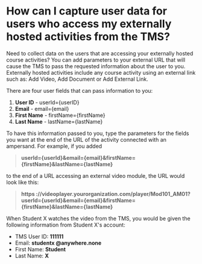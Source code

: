 # How can I capture user data for users who access my externally hosted activities from the TMS?

Need to collect data on the users that are accessing your externally hosted course activities? You can add parameters to your external URL that will cause the TMS to pass the requested information about the user to you. Externally hosted activities include any course activity using an external link such as: Add Video, Add Document or Add External Link.

There are four user fields that can pass information to you:

1. **User ID** - userId={userID}
1. **Email** - email={email}
1. **First Name** - firstName={firstName}
1. **Last Name** - lastName={lastName}

To have this information passed to you, type the parameters for the fields you want at the end of the URL of the activity connected with an ampersand. For example, if you added

> **userId={userId}&email={email}&firstName={firstName}&lastName={lastName}**

to the end of a URL accessing an external video module, the URL would look like this:

> **https ://videoplayer.yourorganization.com/player/Mod101_AM01?userId={userId}&email={email}&firstName={firstName}&lastName={lastName}**

When Student X watches the video from the TMS, you would be given the following information from Student X's account:

- TMS User ID: **111111**
- Email: **studentx @anywhere.none**
- First Name: **Student**
- Last Name: **X**
